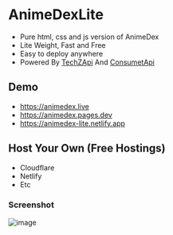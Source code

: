 # AnimeDexLite

- Pure html, css and js version of AnimeDex
- Lite Weight, Fast and Free
- Easy to deploy anywhere
- Powered By [TechZApi](https://telegram.me/TechZBots) And [ConsumetApi](https://github.com/consumet/api.consumet.org)

## Demo
- https://animedex.live
- https://animedex.pages.dev
- https://animedex-lite.netlify.app

## Host Your Own (Free Hostings)
- Cloudflare
- Netlify
- Etc

### Screenshot
![image](https://github.com/TechShreyash/AnimeDexLite/assets/82265247/f722db10-4fb5-4d9c-bb40-df599a250a90)
